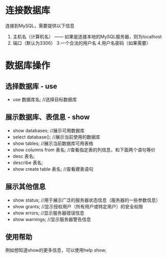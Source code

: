 
# 连接数据库

连接到MySQL，需要提供以下信息
    
1. 主机名（计算机名） —— 如果是连接本地的MySQL服务器，则为localhost
2. 端口（默认为3306）
3.一个合法的用户名
4.用户名密码（如果需要）

# 数据库操作

## 选择数据库 - use

- use 数据库名; //选择目标数据库


## 展示数据库、表信息 - show

- show databases;	//展示可用数据库
- select database(); //展示当前使用的数据库
- show tables;	//展示当前数据库可用表格
- show columns from 表名;	//查看指定表的列信息，和下面两个语句等价
- desc 表名;
- describe 表名; 
- show create table 表名;	//查看建表语句

## 展示其他信息

- show status;	//用于展示广泛的服务器状态信息（服务器的一些参数信息）
- show grants;	//显示授权用户（所有用户或特定用户）的安全权限
- show errors;	//显示服务器错误信息
- show warnings;	//显示服务器警告信息

## 使用帮助

例如想知道show的更多信息，可以使用help show;